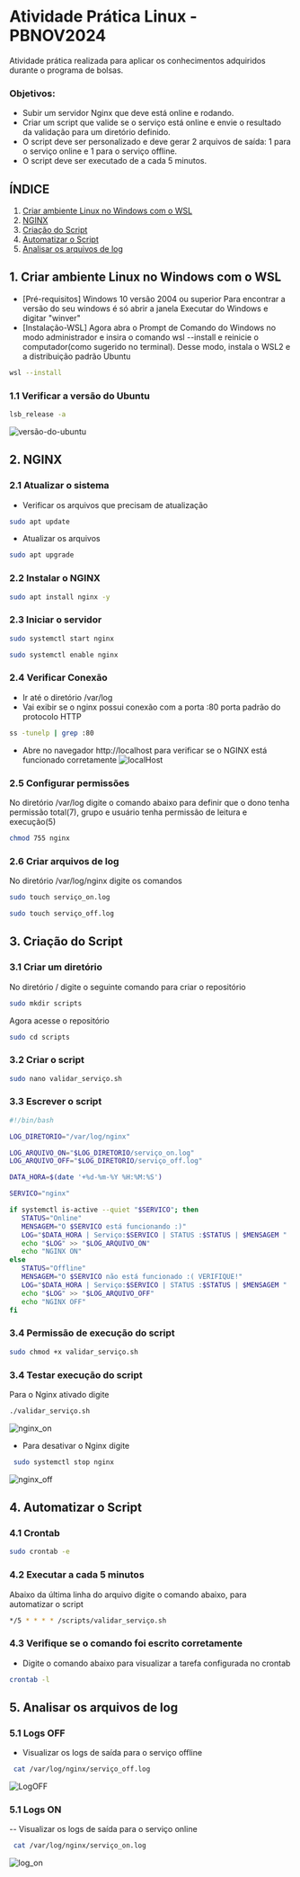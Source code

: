 # Atividade Prática Linux - PBNOV2024
Atividade prática realizada para aplicar os conhecimentos adquiridos durante o programa de bolsas.

### Objetivos:
- Subir um servidor Nginx que deve está online e rodando.
- Criar um script que valide se o serviço 
está online e envie o resultado da 
validação para um diretório definido.
- O script deve ser personalizado e deve gerar 2 arquivos de 
saída: 1 para o serviço online e 1 para 
o serviço offline.
- O script deve ser executado de a cada 5 minutos.

## ÍNDICE
1. [Criar ambiente Linux no Windows com o WSL](#1-criar-ambiente-linux-no-windows-com-o-wsl)
2. [NGINX](#2-nginx)
3. [Criação do Script](#3-criacao-do-script)
4. [Automatizar o Script](#4-automatizar-o-script)
5. [Analisar os arquivos de log](#5-Analisar-os-arquivos-de-log)



## 1. Criar ambiente Linux no Windows com o WSL
- [Pré-requisitos] Windows 10 versão 2004 ou superior
 Para encontrar a versão do seu windows é só abrir a janela Executar do Windows e digitar "winver"
- [Instalação-WSL]
 Agora abra o Prompt de Comando do Windows no modo administrador e insira o comando wsl --install e reinicie o computador(como sugerido no terminal). Desse modo, instala o WSL2 e a distribuição padrão Ubuntu

```bash
wsl --install
```
### 1.1 Verificar a versão do Ubuntu
```bash
lsb_release -a
```
![versão-do-ubuntu](ubuntu.JPG)


## 2. NGINX
### 2.1 Atualizar o sistema
- Verificar os arquivos que precisam de atualização
```bash
sudo apt update
```
- Atualizar os arquivos
```bash
sudo apt upgrade
```
### 2.2 Instalar o NGINX
```bash
sudo apt install nginx -y
```
### 2.3 Iniciar o servidor 
```bash
sudo systemctl start nginx
```
```bash
sudo systemctl enable nginx
```

### 2.4 Verificar Conexão
- Ir até o diretório /var/log
- Vai exibir se o nginx possui conexão com a porta :80 porta padrão do protocolo HTTP
```bash
ss -tunelp | grep :80
```
- Abre no navegador http://localhost para verificar se o NGINX está funcionado corretamente
![localHost](localHost.jpg)
  
 ### 2.5 Configurar permissões 
 No diretório /var/log digite o comando abaixo para definir que o dono tenha permissão total(7), grupo e usuário tenha permissão de leitura e execução(5)
 ```bash
chmod 755 nginx
```
### 2.6 Criar arquivos de log
No diretório /var/log/nginx digite os comandos
 ```bash
sudo touch serviço_on.log
```
 ```bash
sudo touch serviço_off.log
```

## 3. Criação do Script
### 3.1 Criar um diretório
 No diretório / digite o seguinte comando para criar o repositório
 ```bash
sudo mkdir scripts
```
Agora acesse o repositório
 ```bash
sudo cd scripts
```
### 3.2 Criar o script
 ```bash
sudo nano validar_serviço.sh
```
### 3.3 Escrever o script
```bash
#!/bin/bash

LOG_DIRETORIO="/var/log/nginx"

LOG_ARQUIVO_ON="$LOG_DIRETORIO/serviço_on.log"
LOG_ARQUIVO_OFF="$LOG_DIRETORIO/serviço_off.log"

DATA_HORA=$(date '+%d-%m-%Y %H:%M:%S')

SERVICO="nginx"

if systemctl is-active --quiet "$SERVICO"; then
   STATUS="Online"
   MENSAGEM="O $SERVICO está funcionando :)"
   LOG="$DATA_HORA | Serviço:$SERVICO | STATUS :$STATUS | $MENSAGEM "
   echo "$LOG" >> "$LOG_ARQUIVO_ON"
   echo "NGINX ON"
else
   STATUS="Offline"
   MENSAGEM="O $SERVICO não está funcionado :( VERIFIQUE!"
   LOG="$DATA_HORA | Serviço:$SERVICO | STATUS :$STATUS | $MENSAGEM "
   echo "$LOG" >> "$LOG_ARQUIVO_OFF"
   echo "NGINX OFF"
fi
```
### 3.4 Permissão de execução do script
 ```bash
sudo chmod +x validar_serviço.sh
```
### 3.4 Testar execução do script
Para o Nginx ativado digite
```bash
./validar_serviço.sh
```
![nginx_on](nginx_ON.JPG)
- Para desativar o Nginx digite
```bash
 sudo systemctl stop nginx
```
![nginx_off](off_nginx.JPG)

## 4. Automatizar o Script
### 4.1 Crontab
```bash
sudo crontab -e
```
### 4.2 Executar a cada 5 minutos
Abaixo da última linha do arquivo digite o comando abaixo, para automatizar o script
```bash
*/5 * * * * /scripts/validar_serviço.sh
```
### 4.3 Verifique se o comando foi escrito corretamente
- Digite o comando abaixo para visualizar a tarefa configurada no crontab
```bash
crontab -l
```
## 5. Analisar os arquivos de log
### 5.1 Logs OFF
- Visualizar os logs de saída para o serviço offline
```bash
 cat /var/log/nginx/serviço_off.log
```
![LogOFF](nginx_offline_log.JPG)
### 5.1 Logs ON
-- Visualizar os logs de saída para o serviço online
```bash
 cat /var/log/nginx/serviço_on.log
```
![log_on](log_on.JPG)

